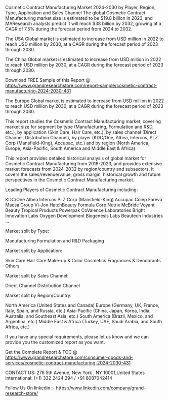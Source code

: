 Cosmetic Contract Manufacturing Market 2024-2030 by Player, Region, Type, Application and Sales Channel
The global Cosmetic Contract Manufacturing market size is estimated to be $19.8 billion in 2023, and MAResearch analysts predict it will reach $38 billion by 2032, growing at a CAGR of 7.5% during the forecast period from 2024 to 2032.

The USA Global market is estimated to increase from USD million in 2022 to reach USD million by 2030, at a CAGR during the forecast period of 2023 through 2030.

The China Global market is estimated to increase from USD million in 2022 to reach USD million by 2030, at a CAGR during the forecast period of 2023 through 2030.

Download FREE Sample of this Report @ https://www.grandresearchstore.com/report-sample/cosmetic-contract-manufacturing-2024-2030-431

The Europe Global market is estimated to increase from USD million in 2022 to reach USD million by 2030, at a CAGR during the forecast period of 2023 through 2030.

This report studies the Cosmetic Contract Manufacturing market, covering market size for segment by type (Manufacturing, Formulation and R&D, etc.), by application (Skin Care, Hair Care, etc.), by sales channel (Direct Channel, Distribution Channel), by player (KDC/One, Albea, Intercos, PLZ Corp (Mansfield-King), Accupac, etc.) and by region (North America, Europe, Asia-Pacific, South America and Middle East & Africa).

This report provides detailed historical analysis of global market for Cosmetic Contract Manufacturing from 2018-2023, and provides extensive market forecasts from 2024-2032 by region/country and subsectors. It covers the sales/revenue/value, gross margin, historical growth and future perspectives in the Cosmetic Contract Manufacturing market.

Leading Players of Cosmetic Contract Manufacturing including:

KDC/One
Albea
Intercos
PLZ Corp (Mansfield-King)
Accupac
Colep
Fareva
Maesa Group
Vi-Jon
HatchBeauty
Formula Corp
Nutrix
McBride
Voyant Beauty
Tropical Products
Powerpak
CoValence Laboratories
Bright Innovation Labs
Oxygen Development
Biogenesis Labs
Beautech Industries
…

Market split by Type:

Manufacturing
Formulation and R&D
Packaging

Market split by Application:

Skin Care
Hair Care
Make-up & Color Cosmetics
Fragrances & Deodorants
Others

Market split by Sales Channel:

Direct Channel
Distribution Channel

Market split by Region/Country:

North America (United States and Canada)
Europe (Germany, UK, France, Italy, Spain, and Russia, etc.)
Asia-Pacific (China, Japan, Korea, India, Australia, and Southeast Asia, etc.)
South America (Brazil, Mexico, and Argentina, etc.)
Middle East & Africa (Turkey, UAE, Saudi Arabia, and South Africa, etc.)

If you have any special requirements, please let us know and we can provide you the customized report as you want.

Get the Complete Report & TOC @ https://www.grandresearchstore.com/consumer-goods-and-services/cosmetic-contract-manufacturing-2024-2030-431

CONTACT US:
276 5th Avenue, New York , NY 10001,United States
International: (+1) 332 2424 294 / +91 8087042414

Follow Us On linkedin :- https://www.linkedin.com/company/grand-research-store/
